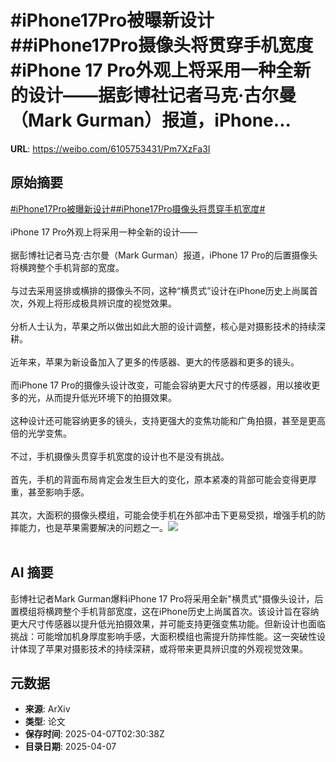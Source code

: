 # #iPhone17Pro被曝新设计##iPhone17Pro摄像头将贯穿手机宽度#iPhone 17 Pro外观上将采用一种全新的设计——据彭博社记者马克·古尔曼（Mark Gurman）报道，iPhone...

**URL**: https://weibo.com/6105753431/Pm7XzFa3I

## 原始摘要

<a href="https://m.weibo.cn/search?containerid=231522type%3D1%26t%3D10%26q%3D%23iPhone17Pro%E8%A2%AB%E6%9B%9D%E6%96%B0%E8%AE%BE%E8%AE%A1%23&amp;extparam=%23iPhone17Pro%E8%A2%AB%E6%9B%9D%E6%96%B0%E8%AE%BE%E8%AE%A1%23" data-hide=""><span class="surl-text">#iPhone17Pro被曝新设计#</span></a><a href="https://m.weibo.cn/search?containerid=231522type%3D1%26t%3D10%26q%3D%23iPhone17Pro%E6%91%84%E5%83%8F%E5%A4%B4%E5%B0%86%E8%B4%AF%E7%A9%BF%E6%89%8B%E6%9C%BA%E5%AE%BD%E5%BA%A6%23&amp;extparam=%23iPhone17Pro%E6%91%84%E5%83%8F%E5%A4%B4%E5%B0%86%E8%B4%AF%E7%A9%BF%E6%89%8B%E6%9C%BA%E5%AE%BD%E5%BA%A6%23" data-hide=""><span class="surl-text">#iPhone17Pro摄像头将贯穿手机宽度#</span></a><br><br>iPhone 17 Pro外观上将采用一种全新的设计——<br><br>据彭博社记者马克·古尔曼（Mark Gurman）报道，iPhone 17 Pro的后置摄像头将横跨整个手机背部的宽度。<br><br>与过去采用竖排或横排的摄像头不同，这种“横贯式”设计在iPhone历史上尚属首次，外观上将形成极具辨识度的视觉效果。<br><br>分析人士认为，苹果之所以做出如此大胆的设计调整，核心是对摄影技术的持续深耕。<br><br>近年来，苹果为新设备加入了更多的传感器、更大的传感器和更多的镜头。<br><br>而iPhone 17 Pro的摄像头设计改变，可能会容纳更大尺寸的传感器，用以接收更多的光，从而提升低光环境下的拍摄效果。<br><br>这种设计还可能容纳更多的镜头，支持更强大的变焦功能和广角拍摄，甚至是更高倍的光学变焦。<br><br>不过，手机摄像头贯穿手机宽度的设计也不是没有挑战。<br><br>首先，手机的背面布局肯定会发生巨大的变化，原本紧凑的背部可能会变得更厚重，甚至影响手感。<br><br>其次，大面积的摄像头模组，可能会使手机在外部冲击下更易受损，增强手机的防摔能力，也是苹果需要解决的问题之一。<img style="" src="https://tvax2.sinaimg.cn/large/006Fd7o3gy1i080x14823j30zk0ns4ci.jpg" referrerpolicy="no-referrer"><br><br>

## AI 摘要

彭博社记者Mark Gurman爆料iPhone 17 Pro将采用全新"横贯式"摄像头设计，后置模组将横跨整个手机背部宽度，这在iPhone历史上尚属首次。该设计旨在容纳更大尺寸传感器以提升低光拍摄效果，并可能支持更强变焦功能。但新设计也面临挑战：可能增加机身厚度影响手感，大面积模组也需提升防摔性能。这一突破性设计体现了苹果对摄影技术的持续深耕，或将带来更具辨识度的外观视觉效果。

## 元数据

- **来源**: ArXiv
- **类型**: 论文
- **保存时间**: 2025-04-07T02:30:38Z
- **目录日期**: 2025-04-07
